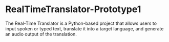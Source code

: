 # RealTimeTranslator-Prototype1
The Real-Time Translator is a Python-based project that allows users to input spoken or typed text, translate it into a target language, and generate an audio output of the translation.
